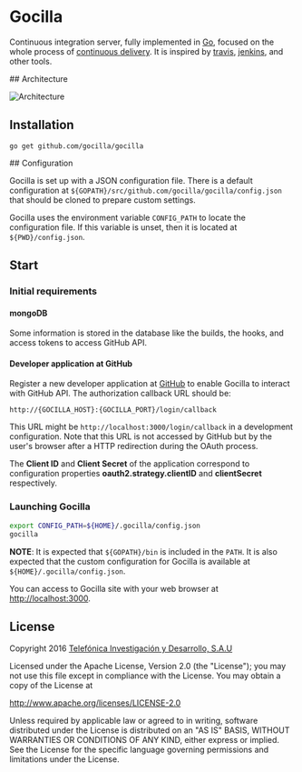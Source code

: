 # Gocilla

Continuous integration server, fully implemented in [Go](https://golang.org), focused on the whole process of [continuous delivery](https://en.wikipedia.org/wiki/Continuous_delivery). It is inspired by [travis](https://travis-ci.org), [jenkins](https://jenkins-ci.org/), and other tools.

## Architecture

![Architecture](docs/architecture.png)

## Installation

```
go get github.com/gocilla/gocilla
```

## Configuration

Gocilla is set up with a JSON configuration file. There is a default configuration at `${GOPATH}/src/github.com/gocilla/gocilla/config.json` that should be cloned to prepare custom settings.

Gocilla uses the environment variable `CONFIG_PATH` to locate the configuration file. If this variable is unset, then it is located at `${PWD}/config.json`.

## Start

### Initial requirements

#### mongoDB

Some information is stored in the database like the builds, the hooks, and access tokens to access GitHub API.

#### Developer application at GitHub

Register a new developer application at [GitHub](https://github.com/settings/applications/new) to enable Gocilla to interact with GitHub API. The authorization callback URL should be:

```http://{GOCILLA_HOST}:{GOCILLA_PORT}/login/callback```

This URL might be `http://localhost:3000/login/callback` in a development configuration. Note that this URL is not accessed by GitHub but by the user's browser after a HTTP redirection during the OAuth process.

The **Client ID** and **Client Secret** of the application correspond to configuration properties **oauth2.strategy.clientID** and **clientSecret** respectively.

### Launching Gocilla

```bash
export CONFIG_PATH=${HOME}/.gocilla/config.json
gocilla
```

**NOTE**: It is expected that `${GOPATH}/bin` is included in the `PATH`. It is also expected that the custom configuration for Gocilla is available at `${HOME}/.gocilla/config.json`.

You can access to Gocilla site with your web browser at [http://localhost:3000](http://localhost:3000).

## License

Copyright 2016 [Telefónica Investigación y Desarrollo, S.A.U](http://www.tid.es)

Licensed under the Apache License, Version 2.0 (the "License"); you may not use this file except in compliance with the License. You may obtain a copy of the License at

http://www.apache.org/licenses/LICENSE-2.0

Unless required by applicable law or agreed to in writing, software distributed under the License is distributed on an "AS IS" BASIS, WITHOUT WARRANTIES OR CONDITIONS OF ANY KIND, either express or implied. See the License for the specific language governing permissions and limitations under the License.
